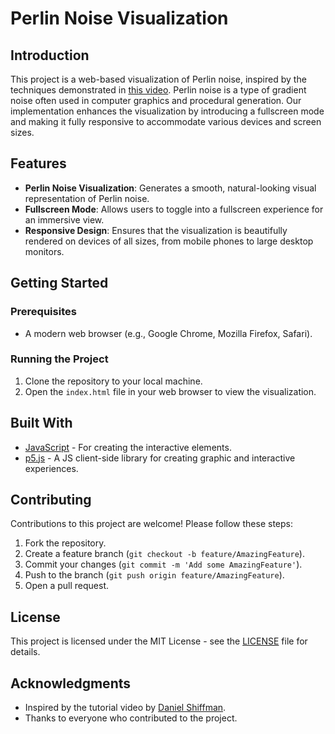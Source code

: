 # Perlin Noise Visualization

## Introduction
This project is a web-based visualization of Perlin noise, inspired by the techniques demonstrated in [this video](https://www.youtube.com/watch?v=BjoM9oKOAKY). Perlin noise is a type of gradient noise often used in computer graphics and procedural generation. Our implementation enhances the visualization by introducing a fullscreen mode and making it fully responsive to accommodate various devices and screen sizes.

## Features
- **Perlin Noise Visualization**: Generates a smooth, natural-looking visual representation of Perlin noise.
- **Fullscreen Mode**: Allows users to toggle into a fullscreen experience for an immersive view.
- **Responsive Design**: Ensures that the visualization is beautifully rendered on devices of all sizes, from mobile phones to large desktop monitors.

## Getting Started

### Prerequisites
- A modern web browser (e.g., Google Chrome, Mozilla Firefox, Safari).

### Running the Project
1. Clone the repository to your local machine.
2. Open the `index.html` file in your web browser to view the visualization.

## Built With
- [JavaScript](https://www.javascript.com/) - For creating the interactive elements.
- [p5.js](https://p5js.org/) - A JS client-side library for creating graphic and interactive experiences.

## Contributing
Contributions to this project are welcome! Please follow these steps:
1. Fork the repository.
2. Create a feature branch (`git checkout -b feature/AmazingFeature`).
3. Commit your changes (`git commit -m 'Add some AmazingFeature'`).
4. Push to the branch (`git push origin feature/AmazingFeature`).
5. Open a pull request.

## License
This project is licensed under the MIT License - see the [LICENSE](LICENSE) file for details.

## Acknowledgments
- Inspired by the tutorial video by [Daniel Shiffman](https://www.youtube.com/watch?v=BjoM9oKOAKY).
- Thanks to everyone who contributed to the project.
